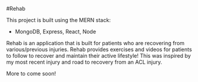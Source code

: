 #Rehab

This project is built using the MERN stack: 
  -  MongoDB, Express, React, Node

Rehab is an application that is built for patients who are recovering from various/previous injuries. Rehab provides exercises and videos for patients to follow to recover and maintain their active lifestyle! This was inspired by my most recent injury and road to recovery from an ACL injury. 

More to come soon! 

